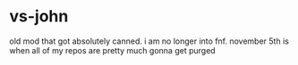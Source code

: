 # vs-john
old mod that got absolutely canned. 
i am no longer into fnf.
november 5th is when all of my repos are pretty much gonna get purged
